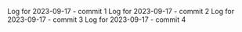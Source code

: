 Log for 2023-09-17 - commit 1
Log for 2023-09-17 - commit 2
Log for 2023-09-17 - commit 3
Log for 2023-09-17 - commit 4
